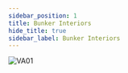 ```yaml
---
sidebar_position: 1
title: Bunker Interiors
hide_title: true
sidebar_label: Bunker Interiors
---
```

![VA01](https://github.com/user-attachments/assets/2e0b5c35-7de9-4ba1-8d82-ff37239b6ca5)
